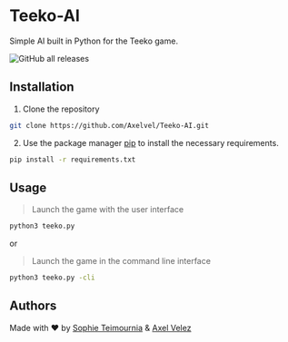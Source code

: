 # Teeko-AI

Simple AI built in Python for the Teeko game.

![GitHub all releases](https://img.shields.io/github/downloads/Axelvel/Teeko-AI/total?style=for-the-badge)

## Installation


1. Clone the repository

```bash
git clone https://github.com/Axelvel/Teeko-AI.git
```

2. Use the package manager [pip](https://pip.pypa.io/en/stable/) to install the necessary requirements.

```bash
pip install -r requirements.txt
```

## Usage


>Launch the game with the user interface
```bash
python3 teeko.py
```

or

>Launch the game in the command line interface
```bash
python3 teeko.py -cli
```

## Authors

Made with :heart: by [Sophie Teimournia](https://github.com/SophieShirine "Sophie's GitHub page") & [Axel Velez](https://github.com/Axelvel "Axel's GitHub page")
